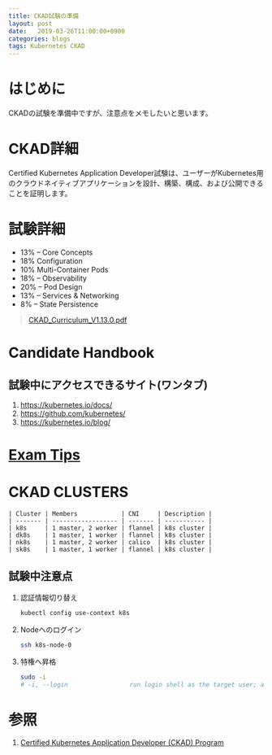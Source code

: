 ```yaml
---
title: CKAD試験の準備
layout: post
date:   2019-03-26T11:00:00+0900
categories: blogs
tags: Kubernetes CKAD
---
```


# はじめに

CKADの試験を準備中ですが、注意点をメモしたいと思います。

# CKAD詳細

Certified Kubernetes Application Developer試験は、ユーザーがKubernetes用のクラウドネイティブアプリケーションを設計、構築、構成、および公開できることを証明します。

# 試験詳細

* 13% – Core Concepts
* 18% Configuration
* 10% Multi-Container Pods
* 18% – Observability
* 20% – Pod Design
* 13% – Services & Networking
* 8% – State Persistence

> [CKAD_Curriculum_V1.13.0.pdf](https://github.com/cncf/curriculum/blob/master/CKAD_Curriculum_V1.13.0.pdf)

# Candidate Handbook

## 試験中にアクセスできるサイト(ワンタブ)

1. https://kubernetes.io/docs/
2. https://github.com/kubernetes/
3. https://kubernetes.io/blog/

# [Exam Tips](https://www2.thelinuxfoundation.org/ckad-tips)

# CKAD CLUSTERS

    | Cluster | Members            | CNI     | Description |
    | ------- | ------------------ | ------- | ----------- |
    | k8s     | 1 master, 2 worker | flannel | k8s cluster |
    | dk8s    | 1 master, 1 worker | flannel | k8s cluster |
    | nk8s    | 1 master, 2 worker | calico  | k8s cluster |
    | sk8s    | 1 master, 1 worker | flannel | k8s cluster |

## 試験中注意点

1. 認証情報切り替え

    ```bash
    kubectl config use-context k8s
    ```

2. Nodeへのログイン

    ```bash
    ssh k8s-node-0
    ```

3. 特権へ昇格

    ```sh
    sudo -i
    # -i, --login                 run login shell as the target user; a command may also be specified
    ```

# 参照

1. [Certified Kubernetes Application Developer (CKAD) Program](https://www.cncf.io/certification/ckad/)
